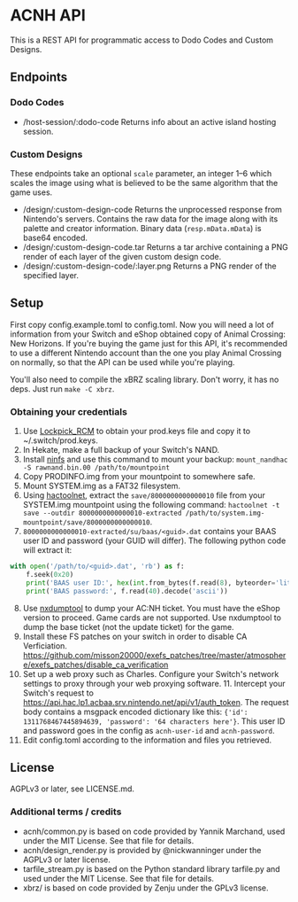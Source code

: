 # ACNH API

This is a REST API for programmatic access to Dodo Codes and Custom Designs.

## Endpoints

### Dodo Codes

- /host-session/:dodo-code
Returns info about an active island hosting session.

### Custom Designs

These endpoints take an optional `scale` parameter, an integer 1–6 which scales the image
using what is believed to be the same algorithm that the game uses.

- /design/:custom-design-code
Returns the unprocessed response from Nintendo's servers. Contains the raw data for the image along with its palette
and creator information. Binary data (`resp.mData.mData`) is base64 encoded.
- /design/:custom-design-code.tar
Returns a tar archive containing a PNG render of each layer of the given custom design code.
- /design/:custom-design-code/:layer.png
Returns a PNG render of the specified layer.

## Setup

First copy config.example.toml to config.toml. Now you will need a lot of information from your Switch
and eShop obtained copy of Animal Crossing: New Horizons.
If you're buying the game just for this API, it's recommended to use a different Nintendo account than the one
you play Animal Crossing on normally, so that the API can be used while you're playing.

You'll also need to compile the xBRZ scaling library. Don't worry, it has no deps. Just run `make -C xbrz`.

### Obtaining your credentials

1. Use [Lockpick_RCM](https://github.com/shchmue/Lockpick_RCM/releases)
   to obtain your prod.keys file and copy it to ~/.switch/prod.keys.
2. In Hekate, make a full backup of your Switch's NAND.
3. Install [ninfs](https://github.com/ihaveamac/ninfs) and use this command to mount your backup:
   `mount_nandhac -S rawnand.bin.00 /path/to/mountpoint`
4. Copy PRODINFO.img from your mountpoint to somewhere safe.
5. Mount SYSTEM.img as a FAT32 filesystem.
6. Using [hactoolnet](https://github.com/Thealexbarney/LibHac/releases), extract the `save/8000000000000010`
   file from your SYSTEM.img mountpoint using the following command:
   `hactoolnet -t save --outdir 8000000000000010-extracted /path/to/system.img-mountpoint/save/8000000000000010`.
7. `8000000000000010-extracted/su/baas/<guid>.dat` contains your BAAS user ID and password (your GUID will differ).
   The following python code will extract it:

```py
with open('/path/to/<guid>.dat', 'rb') as f:
	f.seek(0x20)
	print('BAAS user ID:', hex(int.from_bytes(f.read(8), byteorder='little')))
	print('BAAS password:', f.read(40).decode('ascii'))
```

8. Use [nxdumptool](https://github.com/DarkMatterCore/nxdumptool/releases) to dump your AC:NH ticket.
   You must have the eShop version to proceed. Game cards are not supported. 
   Use nxdumptool to dump the base ticket (not the update ticket) for the game.
9. Install these FS patches on your switch in order to disable CA Verficiation. https://github.com/misson20000/exefs_patches/tree/master/atmosphere/exefs_patches/disable_ca_verification
10. Set up a web proxy such as Charles. Configure your Switch's network settings to proxy through your web proxying software. 11. Intercept your Switch's request to https://api.hac.lp1.acbaa.srv.nintendo.net/api/v1/auth_token. The request body contains a msgpack encoded dictionary like this: `{'id': 1311768467445894639, 'password': '64 characters here'}`. This user ID and password goes in the config as `acnh-user-id` and `acnh-password`.
12. Edit config.toml according to the information and files you retrieved.

## License

AGPLv3 or later, see LICENSE.md.

### Additional terms / credits

- acnh/common.py is based on code provided by Yannik Marchand, used under the MIT License.
See that file for details.
- acnh/design_render.py is provided by @nickwanninger under the AGPLv3 or later license.
- tarfile_stream.py is based on the Python standard library tarfile.py and used under the MIT License.
See that file for details.
- xbrz/ is based on code provided by Zenju under the GPLv3 license.
